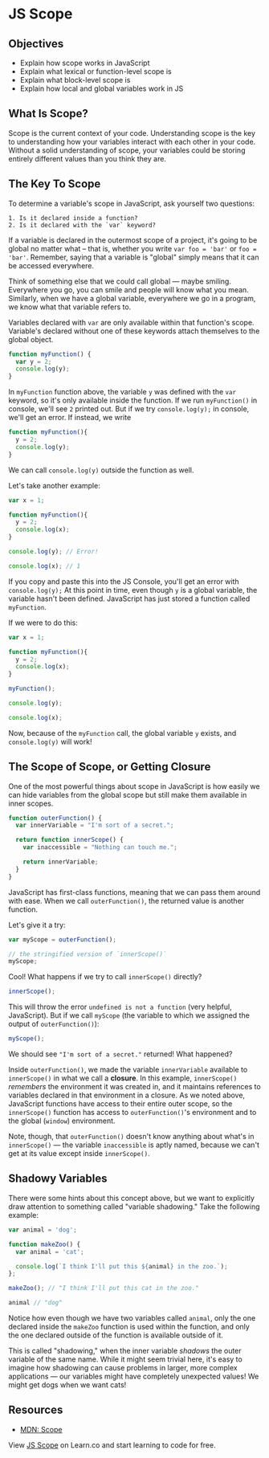 # JS Scope

## Objectives
+ Explain how scope works in JavaScript
+ Explain what lexical or function-level scope is
+ Explain what block-level scope is
+ Explain how local and global variables work in JS

## What Is Scope?

Scope is the current context of your code. Understanding scope is the key to understanding how your variables interact with each other in your code. Without a solid understanding of scope, your variables could be storing entirely different values than you think they are.

## The Key To Scope

To determine a variable's scope in JavaScript, ask yourself two questions:

    1. Is it declared inside a function?
    2. Is it declared with the `var` keyword?

If a variable is declared in the outermost scope of a project, it's going to be global no matter what – that is, whether you write `var foo = 'bar'` or `foo = 'bar'`. Remember, saying that a variable is "global" simply means that it can be accessed everywhere.

Think of something else that we could call global — maybe smiling. Everywhere you go, you can smile and people will know what you mean. Similarly, when we have a global variable, everywhere we go in a program, we know what that variable refers to.

Variables declared with `var` are only available within that function's scope. Variable's declared without one of these keywords attach themselves to the global object.

``` javascript
function myFunction() {
  var y = 2;
  console.log(y);
}
```

In `myFunction` function above, the variable `y` was defined with the `var` keyword, so it's only available inside the function. If we run `myFunction()` in console, we'll see `2` printed out. But if we try `console.log(y);` in console, we'll get an error. If instead, we write

```js
function myFunction(){
  y = 2;
  console.log(y);
}
```

We can call `console.log(y)` outside the function as well.

Let's take another example:

```js
var x = 1;

function myFunction(){
  y = 2;
  console.log(x);
}

console.log(y); // Error!

console.log(x); // 1
```

If you copy and paste this into the JS Console, you'll get an error with `console.log(y);` At this point in time, even though `y` is a global variable, the variable hasn't been defined. JavaScript has just stored a function called `myFunction`.

If we were to do this:

```js
var x = 1;

function myFunction(){
  y = 2;
  console.log(x);
}

myFunction();

console.log(y);

console.log(x);
```
Now, because of the `myFunction` call, the global variable `y` exists, and `console.log(y)` will work!

## The Scope of Scope, or Getting Closure

One of the most powerful things about scope in JavaScript is how easily we can hide variables from the global scope but still make them available in inner scopes.

```js
function outerFunction() {
  var innerVariable = "I'm sort of a secret.";

  return function innerScope() {
    var inaccessible = "Nothing can touch me.";

    return innerVariable;
  }
}
```

JavaScript has first-class functions, meaning that we can pass them around with ease. When we call `outerFunction()`, the returned value is another function.

Let's give it a try:

```js
var myScope = outerFunction();

// the stringified version of `innerScope()`
myScope;
```

Cool! What happens if we try to call `innerScope()` directly?

```js
innerScope();
```

This will throw the error `undefined is not a function` (very helpful, JavaScript). But if we call `myScope` (the variable to which we assigned the output of `outerFunction()`):

```js
myScope();
```

We should see `"I'm sort of a secret."` returned! What happened?

Inside `outerFunction()`, we made the variable `innerVariable` available to `innerScope()` in what we call a **closure**. In this example, `innerScope()` _remembers_ the environment it was created in, and it maintains references to variables declared in that environment in a closure. As we noted above, JavaScript functions have access to their entire outer scope, so the `innerScope()` function has access to `outerFunction()`'s environment and to the global (`window`) environment.

Note, though, that `outerFunction()` doesn't know anything about what's in `innerScope()` — the variable `inaccessible` is aptly named, because we can't get at its value except inside `innerScope()`.

## Shadowy Variables

There were some hints about this concept above, but we want to explicitly draw attention to something called "variable shadowing." Take the following example:

``` javascript
var animal = 'dog';

function makeZoo() {
  var animal = 'cat';

  console.log(`I think I'll put this ${animal} in the zoo.`);
};

makeZoo(); // "I think I'll put this cat in the zoo."

animal // "dog"
```

Notice how even though we have two variables called `animal`, only the one declared inside the `makeZoo` function is used within the function, and only the one declared outside of the function is available outside of it.

This is called "shadowing," when the inner variable _shadows_ the outer variable of the same name. While it might seem trivial here, it's easy to imagine how shadowing can cause problems in larger, more complex applications — our variables might have completely unexpected values! We might get dogs when we want cats!

## Resources

- [MDN: Scope](https://developer.mozilla.org/en-US/docs/Glossary/Scope)

<p data-visibility='hidden'>View <a href='https://learn.co/lessons/js-scope-readme' title='JS Scope'>JS Scope</a> on Learn.co and start learning to code for free.</p>
